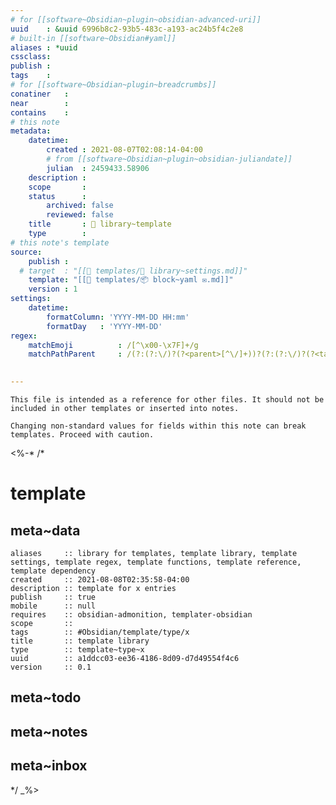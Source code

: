 ```yaml
---
# for [[software~Obsidian~plugin~obsidian-advanced-uri]]
uuid    : &uuid 6996b8c2-93b5-483c-a193-ac24b5f4c2e8
# built-in [[software~Obsidian#yaml]]
aliases : *uuid
cssclass: 
publish : 
tags    : 
# for [[software~Obsidian~plugin~breadcrumbs]]
conatiner   : 
near        : 
contains    : 
# this note
metadata:
    datetime: 
        created : 2021-08-07T02:08:14-04:00
        # from [[software~Obsidian~plugin~obsidian-juliandate]]
        julian  : 2459433.58906
    description : 
    scope       : 
    status      :
        archived: false
        reviewed: false
    title       : 📑 library~template
    type        : 
# this note's template
source:
    publish : 
  # target  : "[[📁 templates/📑 library~settings.md]]"
    template: "[[📁 templates/📦 block~yaml ✉.md]]"
    version : 1
settings:
    datetime:
        formatColumn: 'YYYY-MM-DD HH:mm'
        formatDay   : 'YYYY-MM-DD'
regex:
    matchEmoji          : /[^\x00-\x7F]+/g
    matchPathParent     : /(?:(?:\/)?(?<parent>[^\/]+))?(?:(?:\/)?(?<target>(?:[^\/]+))(?:\/)?)$/
    

---
```


```ad-warning
This file is intended as a reference for other files. It should not be included in other templates or inserted into notes.
```

```ad-danger
Changing non-standard values for fields within this note can break templates. Proceed with caution.
```

<%-*
/*

# template

## meta~data

```dataviewfield
aliases     :: library for templates, template library, template settings, template regex, template functions, template reference, template dependency
created     :: 2021-08-08T02:35:58-04:00
description :: template for x entries
publish     :: true
mobile      :: null
requires    :: obsidian-admonition, templater-obsidian
scope       :: 
tags        :: #Obsidian/template/type/x
title       :: template library
type        :: template~type~x
uuid        :: a1ddcc03-ee36-4186-8d09-d7d49554f4c6
version     :: 0.1
```

## meta~todo

## meta~notes

## meta~inbox

*/
_%>